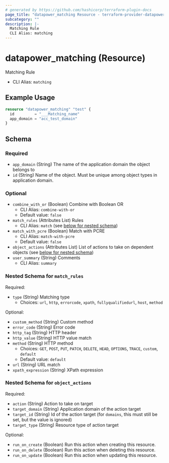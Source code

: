 ```yaml
---
# generated by https://github.com/hashicorp/terraform-plugin-docs
page_title: "datapower_matching Resource - terraform-provider-datapower"
subcategory: ""
description: |-
  Matching Rule
  CLI Alias: matching
---
```


# datapower_matching (Resource)

Matching Rule
  - CLI Alias: `matching`

## Example Usage

```terraform
resource "datapower_matching" "test" {
  id         = "___Matching_name"
  app_domain = "acc_test_domain"
}
```

<!-- schema generated by tfplugindocs -->
## Schema

### Required

- `app_domain` (String) The name of the application domain the object belongs to
- `id` (String) Name of the object. Must be unique among object types in application domain.

### Optional

- `combine_with_or` (Boolean) Combine with Boolean OR
  - CLI Alias: `combine-with-or`
  - Default value: `false`
- `match_rules` (Attributes List) Rules
  - CLI Alias: `match` (see [below for nested schema](#nestedatt--match_rules))
- `match_with_pcre` (Boolean) Match with PCRE
  - CLI Alias: `match-with-pcre`
  - Default value: `false`
- `object_actions` (Attributes List) List of actions to take on dependent objects (see [below for nested schema](#nestedatt--object_actions))
- `user_summary` (String) Comments
  - CLI Alias: `summary`

<a id="nestedatt--match_rules"></a>
### Nested Schema for `match_rules`

Required:

- `type` (String) Matching type
  - Choices: `url`, `http`, `errorcode`, `xpath`, `fullyqualifiedurl`, `host`, `method`

Optional:

- `custom_method` (String) Custom method
- `error_code` (String) Error code
- `http_tag` (String) HTTP header
- `http_value` (String) HTTP value match
- `method` (String) HTTP method
  - Choices: `GET`, `POST`, `PUT`, `PATCH`, `DELETE`, `HEAD`, `OPTIONS`, `TRACE`, `custom`, `default`
  - Default value: `default`
- `url` (String) URL match
- `xpath_expression` (String) XPath expression


<a id="nestedatt--object_actions"></a>
### Nested Schema for `object_actions`

Required:

- `action` (String) Action to take on target
- `target_domain` (String) Application domain of the action target
- `target_id` (String) Id of the action target (for `domains`, this must still be set, but the value is ignored)
- `target_type` (String) Resource type of action target

Optional:

- `run_on_create` (Boolean) Run this action when creating this resource.
- `run_on_delete` (Boolean) Run this action when deleting this resource.
- `run_on_update` (Boolean) Run this action when updating this resource.
